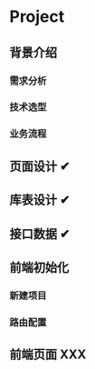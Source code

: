 # Project

## 背景介绍

### 需求分析

### 技术选型

### 业务流程





## 页面设计 ✔





## 库表设计 ✔





## 接口数据 ✔





## 前端初始化

### 新建项目

### 路由配置





## 前端页面 XXX





















































